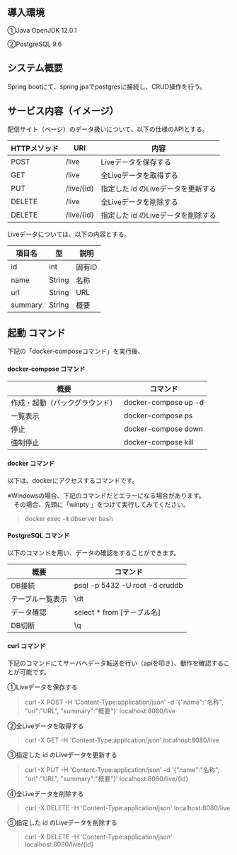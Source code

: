 ## 導入環境
①Java OpenJDK 12.0.1

②PostgreSQL 9.6

## システム概要
Spring bootにて、spring jpaでpostgresに接続し、CRUD操作を行う。

## サービス内容（イメージ）
配信サイト（ページ）のデータ扱いについて、以下の仕様のAPIとする。

| HTTPメソッド | URI | 内容 |
| ------------- | ------------- | ------------- |
| POST | /live | Liveデータを保存する |
| GET | /live | 全Liveデータを取得する |
| PUT | /live/{id} | 指定した id のLiveデータを更新する |
| DELETE | /live | 全Liveデータを削除する |
| DELETE | /live/{id} | 指定した id のLiveデータを削除する |

Liveデータについては、以下の内容とする。

| 項目名 | 型 | 説明 |
| ------------- | ------------- | ------------- |
| id | int | 固有ID |
| name | String | 名称 |
| url | String | URL |
| summary | String | 概要 |

## 起動 コマンド
下記の「docker-composeコマンド」を実行後、

#### docker-compose コマンド
| 概要 | コマンド |
| ------------- | ------------- |
| 作成・起動（バックグラウンド） | docker-compose up -d |
| 一覧表示 | docker-compose ps |
| 停止 | docker-compose down |
| 強制停止 | docker-compose kill |

#### docker コマンド
以下は、dockerにアクセスするコマンドです。

※Windowsの場合、下記のコマンドだとエラーになる場合があります。  
　その場合、先頭に「winpty 」をつけて実行してみてください。

> docker exec -it dbserver bash

#### PostgreSQL コマンド
以下のコマンドを用い、データの確認をすることができます。

| 概要 | コマンド |
| ------------- | ------------- |
| DB接続 | psql -p 5432 -U root -d cruddb |
| テーブル一覧表示 | \dt |
| データ確認 | select * from [テーブル名] |
| DB切断 | \q |

#### curl コマンド
下記のコマンドにてサーバへデータ転送を行い（apiを叩き）、動作を確認することが可能です。

①Liveデータを保存する
> curl -X POST -H 'Content-Type:application/json' -d '{"name":"名称", "url":"URL", "summary":"概要"}' localhost:8080/live

②全Liveデータを取得する
> curl -X GET -H 'Content-Type:application/json' localhost:8080/live

③指定した id のLiveデータを更新する
> curl -X PUT -H 'Content-Type:application/json' -d '{"name":"名称", "url":"URL", "summary":"概要"}' localhost:8080/live/{id}

④全Liveデータを削除する
> curl -X DELETE -H 'Content-Type:application/json' localhost:8080/live

⑤指定した id のLiveデータを削除する
> curl -X DELETE -H 'Content-Type:application/json' localhost:8080/live/{id}
